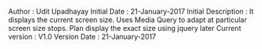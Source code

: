 Author              : Udit Upadhayay
Initial Date        : 21-January-2017
Initial Description : It displays the current screen size.
                      Uses Media Query to adapt at particular screen size stops.
                      Plan display the exact size using jquery later
Current version     : V1.0
Version Date        : 21-January-2017

